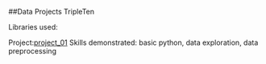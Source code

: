##Data Projects TripleTen 

Libraries used: 

Project:[project_01](https://github.com/L7-design/Data_projects_TripleTen/tree/main/project_01)
Skills demonstrated: basic python, data exploration, data preprocessing 


